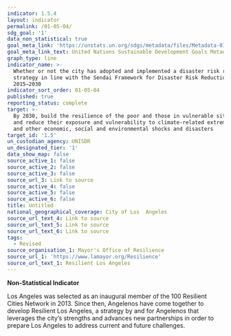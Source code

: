 ```yaml
---
indicator: 1.5.4
layout: indicator
permalink: /01-05-04/
sdg_goal: '1'
data_non_statistical: true
goal_meta_link: 'https://unstats.un.org/sdgs/metadata/files/Metadata-01-05-04.pdf'
goal_meta_link_text: United Nations Sustainable Development Goals Metadata (PDF 4.0 MB)
graph_type: line
indicator_name: >-
  Whether or not the city has adopted and implemented a disaster risk reduction
  strategy in line with the Sendai Framework for Disaster Risk Reduction
  2015–2030
indicator_sort_order: 01-05-04
published: true
reporting_status: complete
target: >-
  By 2030, build the resilience of the poor and those in vulnerable situations
  and reduce their exposure and vulnerability to climate-related extreme events
  and other economic, social and environmental shocks and disasters
target_id: '1.5'
un_custodian_agency: UNISDR
un_designated_tier: '1'
data_show_map: false
source_active_1: false
source_active_2: false
source_active_3: false
source_url_3: Link to source
source_active_4: false
source_active_5: false
source_active_6: false
title: Untitled
national_geographical_coverage: City of Los  Angeles
source_url_text_4: Link to source
source_url_text_5: Link to source
source_url_text_6: Link to source
tags:
  - Revised
source_organisation_1: Mayor's Office of Resilience
source_url_1: 'https://www.lamayor.org/Resilience'
source_url_text_1: Resilient Los Angeles
---
```

**Non-Statistical Indicator**

Los Angeles was selected as an inaugural member of the 100 Resilient Cities Network in 2013. Since then, Angelenos have come together to develop Resilient Los Angeles, a strategy by and for Angelenos that leverages the city’s strengths and advances new partnerships in order to prepare Los Angeles to address current and future challenges.
